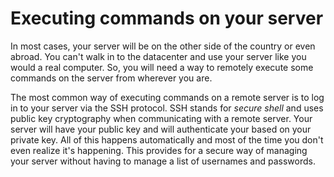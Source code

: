 Executing commands on your server
=================================

In most cases, your server will be on the other side of the country or even
abroad.  You can't walk in to the datacenter and use your server like you would
a real computer.  So, you will need a way to remotely execute some commands on
the server from wherever you are.

The most common way of executing commands on a remote server is to log in to
your server via the SSH protocol.  SSH stands for *secure shell* and uses
public key cryptography when communicating with a remote server.  Your server
will have your public key and will authenticate your based on your private key.
All of this happens automatically and most of the time you don't even realize
it's happening.  This provides for a secure way of managing your server without
having to manage a list of usernames and passwords.
